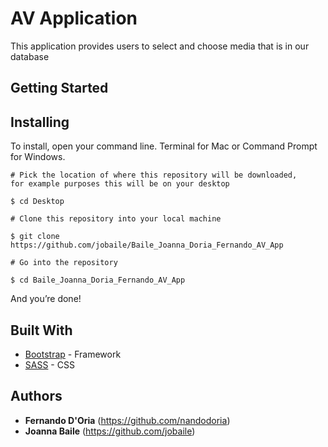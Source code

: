 # AV Application
This application provides users to select and choose media that is in our database

## Getting Started

## Installing

To install, open your command line. Terminal for Mac or Command Prompt for Windows.

```
# Pick the location of where this repository will be downloaded, 
for example purposes this will be on your desktop

$ cd Desktop

# Clone this repository into your local machine

$ git clone https://github.com/jobaile/Baile_Joanna_Doria_Fernando_AV_App

# Go into the repository

$ cd Baile_Joanna_Doria_Fernando_AV_App

```

And you’re done!

## Built With

* [Bootstrap](https://getbootstrap.com/) - Framework
* [SASS](https://sass-lang.com/) - CSS

## Authors
* **Fernando D'Oria** (https://github.com/nandodoria)
* **Joanna Baile** (https://github.com/jobaile)
